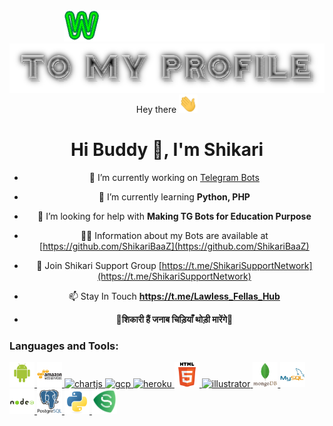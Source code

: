 <div align="center">
<img src="https://github.com/ShikariBaaZ/Shikari/blob/main/gifs/welcome.gif"</div>
<img src="https://github.com/ShikariBaaZ/Shikari/blob/main/gifs/cooltext403237630597766.gif"

<h2>Hey there <img src="https://github.com/ShikariBaaZ/Shikari/blob/main/gifs/Hi.gif" width="30px"></h2>
        
<div align="center">
<h1 align="center">Hi Buddy 👋, I'm Shikari</h1>

- 🔭 I’m currently working on [Telegram Bots](https://t.me/Lawless_Updates)

- 🌱 I’m currently learning **Python, PHP**

- 🤝 I’m looking for help with **Making TG Bots for Education Purpose**

- 👨‍💻 Information about my Bots are available at [https://github.com/ShikariBaaZ](https://github.com/ShikariBaaZ)

- 📝 Join Shikari Support Group [https://t.me/ShikariSupportNetwork](https://t.me/ShikariSupportNetwork)

- 📫 Stay In Touch **https://t.me/Lawless_Fellas_Hub**

-  🦅**शिकारी हैं जनाब चिड़ियाँ थोड़ी मारेंगे**🦅

<h3 align="left">Languages and Tools:</h3>
<p align="left"> <a href="https://developer.android.com" target="_blank"> <img src="https://raw.githubusercontent.com/devicons/devicon/master/icons/android/android-original-wordmark.svg" alt="android" width="40" height="40"/> </a> <a href="https://aws.amazon.com" target="_blank"> <img src="https://raw.githubusercontent.com/devicons/devicon/master/icons/amazonwebservices/amazonwebservices-original-wordmark.svg" alt="aws" width="40" height="40"/> </a> <a href="https://www.chartjs.org" target="_blank"> <img src="https://www.chartjs.org/media/logo-title.svg" alt="chartjs" width="40" height="40"/> </a> <a href="https://cloud.google.com" target="_blank"> <img src="https://www.vectorlogo.zone/logos/google_cloud/google_cloud-icon.svg" alt="gcp" width="40" height="40"/> </a> <a href="https://heroku.com" target="_blank"> <img src="https://www.vectorlogo.zone/logos/heroku/heroku-icon.svg" alt="heroku" width="40" height="40"/> </a> <a href="https://www.w3.org/html/" target="_blank"> <img src="https://raw.githubusercontent.com/devicons/devicon/master/icons/html5/html5-original-wordmark.svg" alt="html5" width="40" height="40"/> </a> <a href="https://www.adobe.com/in/products/illustrator.html" target="_blank"> <img src="https://www.vectorlogo.zone/logos/adobe_illustrator/adobe_illustrator-icon.svg" alt="illustrator" width="40" height="40"/> </a> <a href="https://www.mongodb.com/" target="_blank"> <img src="https://raw.githubusercontent.com/devicons/devicon/master/icons/mongodb/mongodb-original-wordmark.svg" alt="mongodb" width="40" height="40"/> </a> <a href="https://www.mysql.com/" target="_blank"> <img src="https://raw.githubusercontent.com/devicons/devicon/master/icons/mysql/mysql-original-wordmark.svg" alt="mysql" width="40" height="40"/> </a> <a href="https://nodejs.org" target="_blank"> <img src="https://raw.githubusercontent.com/devicons/devicon/master/icons/nodejs/nodejs-original-wordmark.svg" alt="nodejs" width="40" height="40"/> </a> <a href="https://www.postgresql.org" target="_blank"> <img src="https://raw.githubusercontent.com/devicons/devicon/master/icons/postgresql/postgresql-original-wordmark.svg" alt="postgresql" width="40" height="40"/> </a> <a href="https://www.python.org" target="_blank"> <img src="https://raw.githubusercontent.com/devicons/devicon/master/icons/python/python-original.svg" alt="python" width="40" height="40"/> </a> <a href="https://scully.io/" target="_blank"> <img src="https://raw.githubusercontent.com/scullyio/scully/main/assets/logos/SVG/scullyio-icon.svg" alt="scully" width="40" height="40"/> </a> </p>


